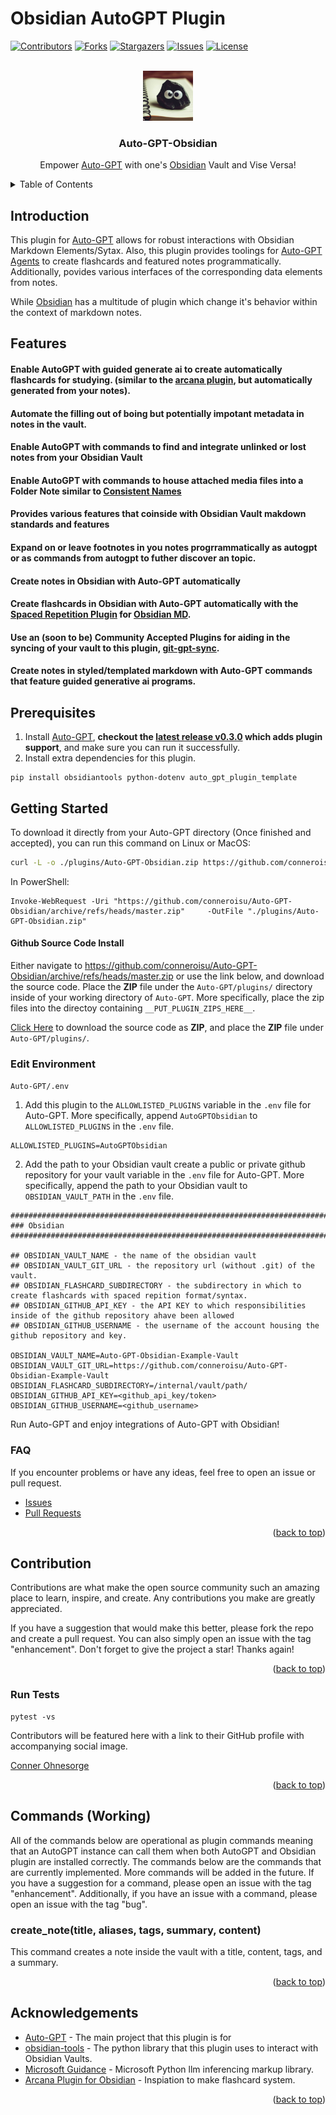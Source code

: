 # Obsidian AutoGPT Plugin

<a name="readme-top"></a>

[![Contributors][contributors-shield]][contributors-url]
[![Forks][forks-shield]][forks-url]
[![Stargazers][stars-shield]][stars-url]
[![Issues][issues-shield]][issues-url]
[![License][license-shield]][license-url]

<!-- PROJECT LOGO -->
<br/>
<div align="center">
      <img src="docs/assets/logoautogptobsidian.png" alt="Logo" width="80" height="80">
<h3 align="center">Auto-GPT-Obsidian</h3>

  <p align="center">
    Empower <a href="https://github.com/Significant-Gravitas/Auto-GPT">Auto-GPT</a> with one's <a href="https://obsidian.md/">Obsidian</a> Vault and Vise Versa!
  </p>
</div>

<!-- TABLE OF CONTENTS -->
<details>
  <summary>Table of Contents</summary>
  <ol>
    <li><a href="#features">Features</a></li>
    <li><a href="#getting-started">Getting Started</a></li>
    <li><a href="#use-cases">Use Cases</a> </li>
    <li><a href="#commands">Commands</a></li>
    <li><a href="#contribution">Contribution</a></li>
    <li><a href="#acknowledgments">Acknowledgments</a></li>
  </ol>
</details>

## Introduction 
This plugin for [Auto-GPT](https://github.com/Significant-Gravitas/Auto-GPT) allows for robust interactions with Obsidian Markdown Elements/Sytax. Also, this plugin provides toolings for [Auto-GPT Agents](https://github.com/Significant-Gravitas/Auto-GPT) to create flashcards and featured notes programmatically. Additionally, povides various interfaces of the corresponding data elements from notes. 

While [Obsidian](https://obsidian.md) has a multitude of plugin which change it's behavior within the context of markdown notes.



## Features


#### Enable AutoGPT with guided generate ai to create automatically flashcards for studying. (similar to the [arcana plugin](https://github.com/evanaze/obsidian-asana-plugin), but automatically generated from your notes).
#### Automate the filling out of boing but potentially impotant metadata in notes in the vault.
#### Enable AutoGPT with commands to find and integrate unlinked or lost notes from your Obsidian Vault 
#### Enable AutoGPT with commands to house attached media files into a Folder Note similar to [Consistent Names](https://github.com/)
#### Provides various features that coinside with Obsidian Vault makdown standards and features 
#### Expand on or leave footnotes in you notes progrrammatically as autogpt or as commands from autogpt to futher discover an topic. 
#### Create notes in Obsidian with Auto-GPT automatically 
#### Create flashcards in Obsidian with Auto-GPT automatically with the [Spaced Repetition Plugin](https://github.com/st3v3nmw/obsidian-spaced-repetition) for [Obsidian MD](https://obsidian.md/). 
#### Use an (soon to be) Community Accepted Plugins for aiding in the syncing of your vault to this plugin, [git-gpt-sync](https://github.com/conneroisu/git-gpt-sync).  
#### Create notes in styled/templated markdown with Auto-GPT commands that feature guided generative ai programs. 


## Prerequisites

1. Install [Auto-GPT](https://github.com/Significant-Gravitas/Auto-GPT), **checkout the [latest release v0.3.0](https://github.com/Significant-Gravitas/Auto-GPT/releases/tag/v0.3.0) which adds plugin support**, and make sure you can run it successfully.
2. Install extra dependencies for this plugin.

```terminal
pip install obsidiantools python-dotenv auto_gpt_plugin_template
```

## Getting Started

To download it directly from your Auto-GPT directory (Once finished and accepted), you can run this command on Linux or MacOS:

```bash
curl -L -o ./plugins/Auto-GPT-Obsidian.zip https://github.com/conneroisu/Auto-GPT-Obsidian/archive/refs/heads/master.zip
```

In PowerShell:
```pwsh
Invoke-WebRequest -Uri "https://github.com/conneroisu/Auto-GPT-Obsidian/archive/refs/heads/master.zip"     -OutFile "./plugins/Auto-GPT-Obsidian.zip"
```

#### Github Source Code Install

Either navigate to https://github.com/conneroisu/Auto-GPT-Obsidian/archive/refs/heads/master.zip or use the link below, and download the source code. Place the **ZIP** file under the `Auto-GPT/plugins/` directory inside of your working directory of `Auto-GPT`. More specifically, place the zip files into the directoy containing `__PUT_PLUGIN_ZIPS_HERE__`.

[Click Here](https://github.com/conneroisu/Auto-GPT-Obsidian/archive/refs/heads/master.zip) to download the source code as **ZIP**, and place the **ZIP** file under `Auto-GPT/plugins/`.

### Edit Environment

`Auto-GPT/.env`

1. Add this plugin to the `ALLOWLISTED_PLUGINS` variable in the `.env` file for Auto-GPT. More specifically, append `AutoGPTObsidian` to `ALLOWLISTED_PLUGINS` in the `.env` file.

```.env
ALLOWLISTED_PLUGINS=AutoGPTObsidian
```

2. Add the path to your Obsidian vault create a public or private github repository for your vault variable in the `.env` file for Auto-GPT. More specifically, append the path to your Obsidian vault to `OBSIDIAN_VAULT_PATH` in the `.env` file.

```.env
################################################################################
### Obsidian
################################################################################

## OBSIDIAN_VAULT_NAME - the name of the obsidian vault
## OBSIDIAN_VAULT_GIT_URL - the repository url (without .git) of the vault.
## OBSIDIAN_FLASHCARD_SUBDIRECTORY - the subdirectory in which to create flashcards with spaced repition format/syntax.
## OBSIDIAN_GITHUB_API_KEY - the API KEY to which responsibilities inside of the github repository ahave been allowed
## OBSIDIAN_GITHUB_USERNAME - the username of the account housing the github repository and key. 

OBSIDIAN_VAULT_NAME=Auto-GPT-Obsidian-Example-Vault
OBSIDIAN_VAULT_GIT_URL=https://github.com/conneroisu/Auto-GPT-Obsidian-Example-Vault
OBSIDIAN_FLASHCARD_SUBDIRECTORY=/internal/vault/path/
OBSIDIAN_GITHUB_API_KEY=<github_api_key/token>
OBSIDIAN_GITHUB_USERNAME=<github_username>
```

Run Auto-GPT and enjoy integrations of Auto-GPT with Obsidian!

### FAQ

If you encounter problems or have any ideas, feel free to open an issue or pull request.

- [Issues](https://github.com/conneroisu/Auto-GPT-Obsidian/issues)
- [Pull Requests](https://github.com/conneroisu/Auto-GPT-Obsidian/pulls)

<p align="right">(<a href="#readme-top">back to top</a>)</p>


## Contribution

Contributions are what make the open source community such an amazing place to learn, inspire, and create. Any contributions you make are greatly appreciated.

If you have a suggestion that would make this better, please fork the repo and create a pull request. You can also simply open an issue with the tag "enhancement". Don't forget to give the project a star! Thanks again!

<p align="right">(<a href="#readme-top">back to top</a>)</p>

### Run Tests

```terminal
pytest -vs
```

Contributors will be featured here with a link to their GitHub profile with accompanying social image.

[Conner Ohnesorge](https://connerohnesorge.mixa.site)

<p align="right">(<a href="#readme-top">back to top</a>)</p>

## Commands (Working)

All of the commands below are operational as plugin commands meaning that an AutoGPT instance can call them when both AutoGPT and Obsidian plugin are installed correctly. The commands below are the commands that are currently implemented. More commands will be added in the future. If you have a suggestion for a command, please open an issue with the tag "enhancement". Additionally, if you have an issue with a command, please open an issue with the tag "bug". 

### create_note(title, aliases, tags, summary, content)

This command creates a note inside the vault with a title, content, tags, and a summary.

<p align="right">(<a href="#readme-top">back to top</a>)</p>

## Acknowledgements

- [Auto-GPT](https://github.com/Significant-Gravitas/Auto-GPT) - The main project that this plugin is for
- [obsidian-tools](https://github.com/mfarragher/obsidiantools) - The python library that this plugin uses to interact with Obsidian Vaults.
- [Microsoft Guidance](https://github.com/microsoft/guidance) - Microsoft Python llm inferencing markup library. 
- [Arcana  Plugin for Obsidian](https://github.com/evanaze/obsidian-asana-plugin) - Inspiation to make flashcard system. 

<p align="right">(<a href="#readme-top">back to top</a>)</p>

<!-- MARKDOWN LINKS & IMAGES -->
<!-- https://www.markdownguide.org/basic-syntax/#reference-style-links -->
[contributors-shield]: https://img.shields.io/github/contributors/conneroisu/Auto-GPT-Obsidian.svg?style=for-the-badge
[contributors-url]: https://github.com/conneroisu/Auto-GPT-Obsidian/graphs/contributors
[forks-shield]: https://img.shields.io/github/forks/conneroisu/Auto-GPT-Obsidian.svg?style=for-the-badge
[forks-url]: https://github.com/conneroisu/Auto-GPT-Obsidian/network/members
[stars-shield]: https://img.shields.io/github/stars/conneroisu/Auto-GPT-Obsidian.svg?style=for-the-badge
[stars-url]: https://github.com/conneroisu/Auto-GPT-Obsidian/stargazers
[issues-shield]: https://img.shields.io/github/issues/conneroisu/Auto-GPT-Obsidian.svg?style=for-the-badge
[issues-url]: https://github.com/conneroisu/Auto-GPT-Obsidian/issues
[license-shield]: https://img.shields.io/github/license/conneroisu/Auto-GPT-Obsidian.svg?style=for-the-badge
[license-url]: https://github.com/conneroisu/Auto-GPT-Obsidian/blob/master/LICENSE
